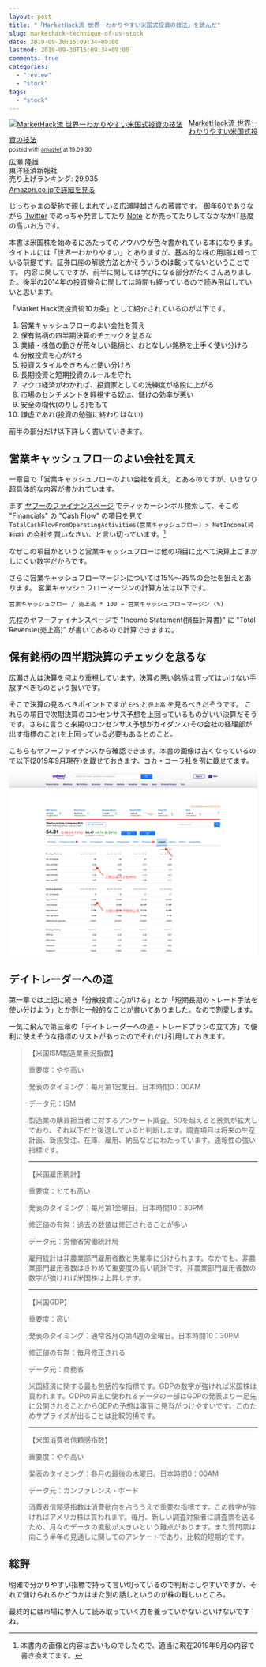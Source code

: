 ```yaml
---
layout: post
title: "「MarketHack流 世界一わかりやすい米国式投資の技法」を読んだ"
slug: markethack-technique-of-us-stock
date: 2019-09-30T15:09:34+09:00
lastmod: 2019-09-30T15:09:34+09:00
comments: true
categories:
  - "review"
  - "stock"
tags:
  - "stock"
---
```


<div class="amazlet-box" style="margin-bottom:0px;"><div class="amazlet-image" style="float:left;margin:0px 12px 1px 0px;"><a href="http://www.amazon.co.jp/exec/obidos/ASIN/4492733027/iriyaufo-22/ref=nosim/" name="amazletlink" target="_blank"><img src="https://images-fe.ssl-images-amazon.com/images/I/416H%2Bl630lL._SL160_.jpg" alt="MarketHack流 世界一わかりやすい米国式投資の技法" style="border: none;" /></a></div><div class="amazlet-info" style="line-height:120%; margin-bottom: 10px"><div class="amazlet-name" style="margin-bottom:10px;line-height:120%"><a href="http://www.amazon.co.jp/exec/obidos/ASIN/4492733027/iriyaufo-22/ref=nosim/" name="amazletlink" target="_blank">MarketHack流 世界一わかりやすい米国式投資の技法</a><div class="amazlet-powered-date" style="font-size:80%;margin-top:5px;line-height:120%">posted with <a href="http://www.amazlet.com/" title="amazlet" target="_blank">amazlet</a> at 19.09.30</div></div><div class="amazlet-detail">広瀬 隆雄 <br />東洋経済新報社 <br />売り上げランキング: 29,935<br /></div><div class="amazlet-sub-info" style="float: left;"><div class="amazlet-link" style="margin-top: 5px"><a href="http://www.amazon.co.jp/exec/obidos/ASIN/4492733027/iriyaufo-22/ref=nosim/" name="amazletlink" target="_blank">Amazon.co.jpで詳細を見る</a></div></div></div><div class="amazlet-footer" style="clear: left"></div></div>

じっちゃまの愛称で親しまれている広瀬隆雄さんの著書です。
御年60でありながら [Twitter](https://twitter.com/hirosetakao?lang=ja) でめっちゃ発言してたり [Note](https://note.mu/hirosetakao) とか売ってたりしてなかなかIT感度の高いお方です。

本書は米国株を始めるにあたってのノウハウが色々書かれている本になります。タイトルには「世界一わかりやすい」とありますが、基本的な株の用語は知っている前提です。証券口座の解説方法とかそういうのは載ってないということです。
内容に関してですが、前半に関しては学びになる部分がたくさんありました。後半の2014年の投資機会に関しては時間も経っているので読み飛ばしていいと思います。

「Market Hack流投資術10カ条」として紹介されているのが以下です。

1. 営業キャッシュフローのよい会社を買え
2. 保有銘柄の四半期決算のチェックを怠るな
3. 業績・株価の動きが荒々しい銘柄と、おとなしい銘柄を上手く使い分けろ
4. 分散投資を心がけろ
5. 投資スタイルをきちんと使い分けろ
6. 長期投資と短期投資のルールを守れ
7. マクロ経済がわかれば、投資家としての洗練度が格段に上がる
8. 市場のセンチメントを軽視する奴は、儲けの効率が悪い
9. 安全の糊代(のりしろ)をもて
10. 謙虚であれ(投資の勉強に終わりはない)

前半の部分だけ以下詳しく書いていきます。

## 営業キャッシュフローのよい会社を買え
一章目で「営業キャッシュフローのよい会社を買え」とあるのですが、いきなり超具体的な内容が書かれています。

まず [ヤフーのファイナンスページ](https://finance.yahoo.com/) でティッカーシンボル検索して、そこの "Financials" の "Cash Flow" の項目を見て `TotalCashFlowFromOperatingActivities(営業キャッシュフロー) > NetIncome(純利益)` の会社を買いなさい、と言い切っています。[^1]

なぜこの項目かというと営業キャッシュフローは他の項目に比べて決算上ごまかしにくい数字だからです。

さらに営業キャッシュフローマージンについては15%〜35%の会社を狙えとあります。
営業キャッシュフローマージンの計算方法は以下です。

`営業キャッシュフロー / 売上高 * 100 = 営業キャッシュフローマージン (%)`

先程のヤフーファイナンスページで "Income Statement(損益計算書)" に "Total Revenue(売上高)" が書いてあるので計算できますね。

## 保有銘柄の四半期決算のチェックを怠るな
広瀬さんは決算を何より重視しています。決算の悪い銘柄は買ってはいけない手放すべきものという扱いです。

そこで決算の見るべきポイントですが `EPS` と`売上高` を見るべきだそうです。
これらの項目で次期決算のコンセンサス予想を上回っているものがいい決算だそうです。さらに言うと来期のコンセンサス予想がガイダンス(その会社の経理部が出す指標のこと)を上回っている必要もあるとのこと。

こちらもヤフーファイナンスから確認できます。本書の画像は古くなっているので以下(2019年9月現在)を載せておきます。コカ・コーラ社を例に載せてます。

![yahoo_eps](/images/2019/09/yahoo_eps.png)

## デイトレーダーへの道
第一章では上記に続き「分散投資に心がける」とか「短期長期のトレード手法を使い分けよう」とか割と一般的なことが書いてありました。なので割愛します。

一気に飛んで第三章の「デイトレーダーへの道 - トレードプランの立て方」で便利に使えそうな指標のリストがあったのでそれだけ引用しておきます。

> 【米国ISM製造業景況指数】
>
> 重要度：やや高い
>
> 発表のタイミング：毎月第1営業日。日本時間0：00AM
>
> データ元：ISM
>
> 製造業の購買担当者に対するアンケート調査。50を超えると景気が拡大しており、それ以下だと後退していると判断します。調査項目は将来の生産計画、新規受注、在庫、雇用、納品などにわたっています。速報性の強い指標です。
>
> ----
>
> 【米国雇用統計】
>
> 重要度：とても高い
>
> 発表のタイミング：毎月第1金曜日。日本時間10：30PM
>
> 修正値の有無：過去の数値は修正されることが多い
>
> データ元：労働省労働統計局
>
> 雇用統計は非農業部門雇用者数と失業率に分けられます。なかでも、非農業部門雇用者数はきわめて重要度の高い統計です。非農業部門雇用者数の数字が強ければ米国株は上昇します。
>
> ----
>
> 【米国GDP】
>
> 重要度：高い
>
> 発表のタイミング：通常各月の第4週の金曜日。日本時間10：30PM
>
> 修正値の有無：毎月修正される
>
> データ元：商務省
>
> 米国経済に関する最も包括的な指標です。GDPの数字が強ければ米国株は買われます。GDPの算出に使われるデータの一部はGDPの発表より一足先に公開されることからGDPの予想は事前に見当がつけやすいです。このためサプライズが出ることは比較的稀です。
>
> ----
>
> 【米国消費者信頼感指数】
>
> 重要度：やや高い
>
> 発表のタイミング：各月の最後の木曜日。日本時間0：00AM
>
> データ元：カンファレンス・ボード
>
> 消費者信頼感指数は消費動向を占ううえで重要な指標です。この数字が強ければアメリカ株は買われます。毎月、新しい調査対象者に調査票を送るため、月々のデータの変動が大きいという難点があります。また質問票は向こう半年の見通しに関してのアンケートであり、比較的短期的です。

## 総評
明確で分かりやすい指標で持って言い切っているので判断はしやすいですが、それで儲けられるかどうかはまた別の話しというのが株の難しいところ。

最終的には市場に参入して読み取っていく力を養っていかないといけないですね。

[^1]: 本書内の画像と内容は古いものでしたので、適当に現在2019年9月の内容で書き換えてます。

